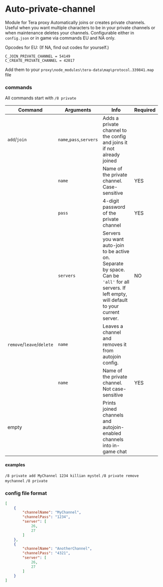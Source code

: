 # Auto-private-channel

Module for Tera proxy
Automatically joins or creates private channels. Useful when you want multiple characters to be in your private channels or when maintenance deletes your channels.
Configurable either in `config.json` or in game via commands
EU and NA only.

Opcodes for EU: (If NA, find out codes for yourself.)
```
C_JOIN_PRIVATE_CHANNEL = 54149
C_CREATE_PRIVATE_CHANNEL = 42017
```
Add them to your `proxy\node_modules\tera-data\map\protocol.339841.map` file

### commands
All commands start with `/8 private`

| Command | Arguments | Info | Required |
| ------- | --------- | ------- | ------|
| `add`/`join` | `name`,`pass`,`servers`| Adds a private channel to the config and joins it if not already joined | |
|  | `name`| Name of the private channel. Case-sensitive | YES |
|  | `pass`| 4-digit password of the private channel | YES |
|  | `servers`| Servers you want auto-join to be active on. Separate by space. Can be `'all'` for all servers. If left empty, will default to your current server. | NO |
| `remove`/`leave`/`delete` | `name` | Leaves a channel and removes it from autojoin config. | |
| | `name` | Name of the private channel. Not case-sensitive | YES
| empty | | Prints joined channels and autojoin-enabled channels into in-game chat |

#### examples
`/8 private add MyChannel 1234 killian mystel` 
`/8 private remove mychannel`
`/8 private`

### config file format
```json
[
	{
		"channelName": "MyChannel",
		"channelPass": "1234",
		"server": [
			26,
			27
		]
	},
	{
		"channelName": "AnotherChannel",
		"channelPass": "4321",
		"server": [
			26,
			27
		]
	}
]
```